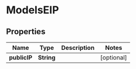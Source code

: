 
# ModelsEIP

## Properties
Name | Type | Description | Notes
------------ | ------------- | ------------- | -------------
**publicIP** | **String** |  |  [optional]



